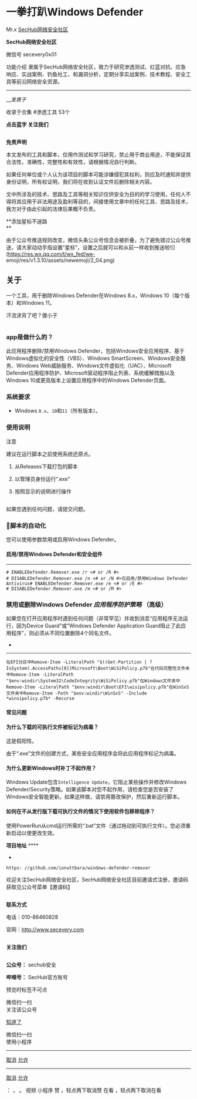 #  一拳打趴Windows Defender

Mr.x  [ SecHub网络安全社区 ](javascript:void\(0\);)

**SecHub网络安全社区** ![]()

微信号 secevery0x01

功能介绍
隶属于SecHub网络安全社区，致力于研究渗透测试、红蓝对抗、应急响应、实战案例、钓鱼社工、和漏洞分析，定期分享实战案例、技术教程、安全工具等前沿网络安全资源。

____

___发表于_

收录于合集 #渗透工具 53个

**点击蓝字 关注我们**

![]()

 **免责声明**

本文发布的工具和脚本，仅用作测试和学习研究，禁止用于商业用途，不能保证其合法性，准确性，完整性和有效性，请根据情况自行判断。

如果任何单位或个人认为该项目的脚本可能涉嫌侵犯其权利，则应及时通知并提供身份证明，所有权证明，我们将在收到认证文件后删除相关内容。

文中所涉及的技术、思路及工具等相关知识仅供安全为目的的学习使用，任何人不得将其应用于非法用途及盈利等目的，间接使用文章中的任何工具、思路及技术，我方对于由此引起的法律后果概不负责。

 **添加星标不迷路  
**

由于公众号推送规则改变，微信头条公众号信息会被折叠，为了避免错过公众号推送，请大家动动手指设置“星标”，设置之后就可以和从前一样收到推送啦![](https://res.wx.qq.com/t/wx_fed/we-
emoji/res/v1.3.10/assets/newemoji/2_04.png)

  

## 关于

一个工具，用于删除Windows Defender在Windows 8.x，Windows 10（每个版本）和Windows 11。

汗流浃背了吧？傻小子

![]()

###  **app是做什么的？**

此应用程序删除/禁用Windows Defender，包括Windows安全应用程序、基于Windows虚拟化的安全性（VBS）、Windows
SmartScreen、Windows安全服务、Windows Web威胁服务、Windows文件虚拟化（UAC）、Microsoft
Defender应用程序防护、Microsoft驱动程序阻止列表、系统缓解措施以及Windows 10或更高版本上设置应用程序中的Windows
Defender页面。

###  **系统要求**

  * Windows `8.x`、`10`和`11`（所有版本）。

###  **使用说明**

注意

建议在运行脚本之前使用系统还原点。

  1. 从Releases下载打包的脚本

  2. 以管理员身份运行“.exe”

  3. 按照显示的说明进行操作

![]()

如果您遇到任何问题，请提交问题。

###  **📃脚本的自动化**

您可以使用参数禁用或启用Windows Defender。

#### 启用/禁用Windows Defender和安全组件

  *   *   *   *   *   *   *   *   *   *   * 

    
    
    # ENABLEDefender.Remover.exe /r <# or /R #>  
    # DISABLEDefender.Remover.exe /n <# or /N #>仅启用/禁用Windows Defender Antivirus# ENABLEDefender.Remover.exe /e <# or /E #>  
    # DISABLEDefender.Remover.exe /m <# or /M #>

###  **禁用或删除Windows Defender _应用程序防护策略_ （高级）**

如果您在打开应用程序时遇到任何问题（非常罕见）并收到消息“应用程序无法运行，因为Device Guard”或“Windows Defender
Application Guard阻止了此应用程序”，则必须从不同位置删除4个同名文件。

  * 

  *   *   *   *   *   *   *   * 

    
    
    在EFI分区中Remove-Item -LiteralPath "$((Get-Partition | ? IsSystem).AccessPaths[0])Microsoft\Boot\WiSiPolicy.p7b"在代码完整性文件夹中Remove-Item -LiteralPath "$env:windir\System32\CodeIntegrity\WiSiPolicy.p7b"在Windows文件夹中Remove-Item -LiteralPath "$env:windir\Boot\EFI\wisipolicy.p7b"在WinSxS文件夹中Remove-Item -Path "$env:windir\WinSxS" -Include *winsipolicy.p7b* -Recurse

####  **常见问题**

####  **为什么下载的可执行文件被标记为病毒？**

这是假阳性。

由于“.exe”文件的创建方式，某些安全应用程序会将此应用程序标记为病毒。

####  **为什么更新Windows时补丁不起作用？**

Windows Update包含`Intelligence Update`，它阻止某些操作并修改Windows
Defender/Security策略。如果该脚本对您不起作用，请检查您是否安装了Windows安全智能更新。如果这样做，请禁用篡改保护，然后重新运行脚本。

#### 如何在不从发行版下载可执行文件的情况下使用软件包移除程序？

使用PowerRun从cmd运行所需的“.bat”文件（通过拖动到可执行文件）。您必须重新启动以使更改生效。

 **项目地址** ****  

  * 

    
    
    https: //github.com/ionuttbara/windows-defender-remover

  

  

欢迎关注SecHub网络安全社区，SecHub网络安全社区目前邀请式注册，邀请码获取见公众号菜单【邀请码】

![]()

 **联系方式**

电话｜010-86460828

官网｜http://www.secevery.com

![]()

 **关注我们**

![]()![]()![]()

 **公众号：** sechub安全

 **哔哩号：** SecHub官方账号

  

预览时标签不可点

微信扫一扫  
关注该公众号

[知道了](javascript:;)

微信扫一扫  
使用小程序

****

[取消](javascript:void\(0\);) [允许](javascript:void\(0\);)

****

[取消](javascript:void\(0\);) [允许](javascript:void\(0\);)

： ， 。   视频 小程序 赞 ，轻点两下取消赞 在看 ，轻点两下取消在看

